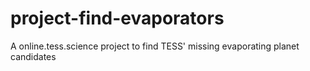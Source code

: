 # project-find-evaporators

A online.tess.science project to find TESS' missing evaporating planet candidates

